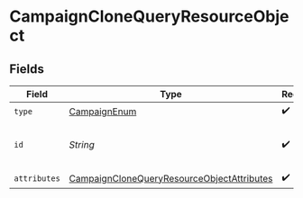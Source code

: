 # CampaignCloneQueryResourceObject


## Fields

| Field                                                                                                               | Type                                                                                                                | Required                                                                                                            | Description                                                                                                         |
| ------------------------------------------------------------------------------------------------------------------- | ------------------------------------------------------------------------------------------------------------------- | ------------------------------------------------------------------------------------------------------------------- | ------------------------------------------------------------------------------------------------------------------- |
| `type`                                                                                                              | [CampaignEnum](../../models/components/CampaignEnum.md)                                                             | :heavy_check_mark:                                                                                                  | N/A                                                                                                                 |
| `id`                                                                                                                | *String*                                                                                                            | :heavy_check_mark:                                                                                                  | The campaign ID to be cloned                                                                                        |
| `attributes`                                                                                                        | [CampaignCloneQueryResourceObjectAttributes](../../models/components/CampaignCloneQueryResourceObjectAttributes.md) | :heavy_check_mark:                                                                                                  | N/A                                                                                                                 |
